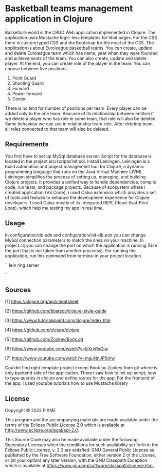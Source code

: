 # Basketball teams management application in Clojure

Basketball-world is the CRUD Web application implemented in Clojure. The application uses Mustache logic-less templates for html pages. For the CSS there is custom typed CSS and the Bootstrap for the most of the CSS. The application is about Euroleague basketball teams. You can create, update and delete Euroleague team which has name, year when they were founded and achievements of the team. You can also create, update and delete player. At the end, you can create role of the player in the team. You can choose between five positions:

1. Point Guard
2. Shooting Guard
3. Forward
4. Power forward
5. Center

There is no limit for number of positions per team. Every player can be added only to the one team. Beacuse of its relationship between entities if we delete a player who has role in some team, that role will also be deleted. Same behaviour we can see in relationship team-role. After deleting team, all roles connected to that team will also be deleted. 

## Requirements

You first have to set up MySql database server. Script for the database is located in the project src/scripts/init.sql. Install Leiningen. Leiningen is a build automation and project management tool for Clojure, a dynamic programming language that runs on the Java Virtual Machine (JVM). Leiningen simplifies the process of setting up, managing, and building Clojure projects. It provides a unified way to handle dependencies, compile code, run tests, and package projects. Because of ecosystem where i created application (VS Code), i used Calva extension which provides a set of tools and featues to enhance the development experience for Clojure developers. I used Calva mostly of its Integrated REPL (Read-Eval-Print Loop), which help me testing my app in real time.


## Usage

In configuration/db.edn and configuration/init-db.edn you can change MySql connection parameters to match the ones on your machine.
In project.clj you can change the port on which the application is running (Use the port that is not taken from another proccess). For running the application, run this command from terminal in your project location.


`` 
lein ring server 

``

## Sources


[1] https://clojure.org/api/cheatsheet

[2] https://github.com/bbatsov/clojure-style-guide

[3] https://www.tutorialspoint.com/clojure/index.htm

[4] https://github.com/clojure/clojure

[5] https://github.com/Zookey/Book.git 

[6] https://www.youtube.com/watch?v=ljiXrvRsQiw

[7] https://www.youtube.com/watch?v=mguNnJP5drw

Couldnt find right template project except Book by Zookey from git where is only backend side of the application. There i saw how to init sql script, how to type queries in clojure and define routes for the app. For the frontend of the app, i used youtube tutorials how to use Mustache library

## License

Copyright © 2022 FIXME

This program and the accompanying materials are made available under the
terms of the Eclipse Public License 2.0 which is available at
http://www.eclipse.org/legal/epl-2.0.

This Source Code may also be made available under the following Secondary
Licenses when the conditions for such availability set forth in the Eclipse
Public License, v. 2.0 are satisfied: GNU General Public License as published by
the Free Software Foundation, either version 2 of the License, or (at your
option) any later version, with the GNU Classpath Exception which is available
at https://www.gnu.org/software/classpath/license.html.
